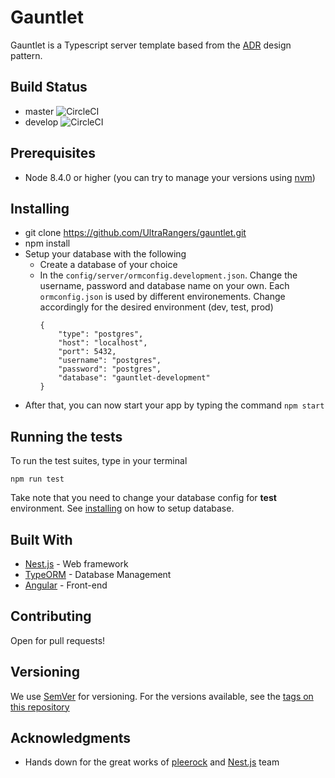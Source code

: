 # Gauntlet 
Gauntlet is a Typescript server template based from the [ADR](https://github.com/pmjones/adr-example) design pattern.

## Build Status
* master ![CircleCI](https://circleci.com/gh/UltraRangers/gauntlet/tree/master.svg?style=svg&circle-token=5c2636d1ecb4f2b893096a495d90510ed591ece1)
* develop ![CircleCI](https://circleci.com/gh/UltraRangers/gauntlet/tree/develop.svg?style=svg&circle-token=5c2636d1ecb4f2b893096a495d90510ed591ece1)

## Prerequisites
- Node 8.4.0 or higher (you can try to manage your versions using [nvm](https://github.com/creationix/nvm))

## Installing
- git clone https://github.com/UltraRangers/gauntlet.git
- npm install
- Setup your database with the following
    - Create a database of your choice
    - In the `config/server/ormconfig.development.json`. Change the username, password and database name on your own. Each `ormconfig.json` is used by different environements. Change accordingly for the desired environment (dev, test, prod)
        ``` 
        {
            "type": "postgres",
            "host": "localhost",
            "port": 5432,
            "username": "postgres",
            "password": "postgres",
            "database": "gauntlet-development"
        }
        ```
- After that, you can now start your app by typing the command `npm start`
## Running the tests

To run the test suites, type in your terminal

    npm run test

Take note that you need to change your database config for **test** environment. See [installing](#Installing) on how to setup database.

## Built With
- [Nest.js](https://nestjs.com/) - Web framework
- [TypeORM](https://github.com/typeorm/typeorm) - Database Management
- [Angular](https://angular.io/) - Front-end

## Contributing
Open for pull requests!

## Versioning
We use [SemVer](https://semver.org/) for versioning. For the versions available, see the [tags on this repository](https://github.com/UltraRangers/gauntlet/tags)

## Acknowledgments
- Hands down for the great works of [pleerock](https://github.com/pleerock) and [Nest.js](https://nestjs.com/) team
